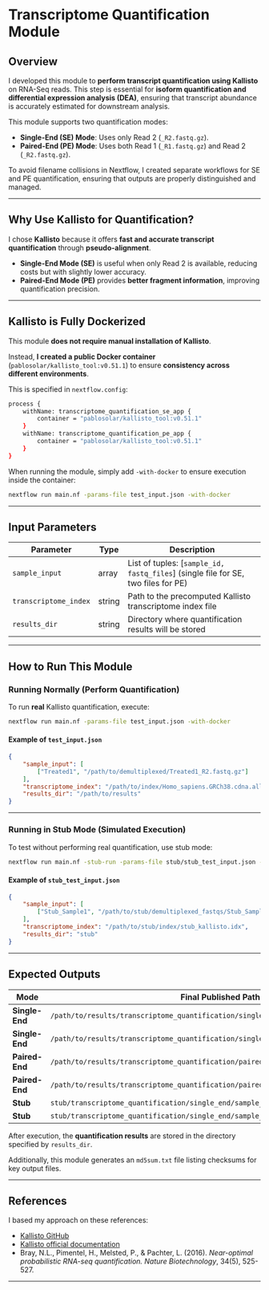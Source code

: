 # **Transcriptome Quantification Module**

## **Overview**

I developed this module to **perform transcript quantification using Kallisto** on RNA-Seq reads. This step is essential for **isoform quantification and differential expression analysis (DEA)**, ensuring that transcript abundance is accurately estimated for downstream analysis.

This module supports two quantification modes:
- **Single-End (SE) Mode**: Uses only Read 2 (`_R2.fastq.gz`).
- **Paired-End (PE) Mode**: Uses both Read 1 (`_R1.fastq.gz`) and Read 2 (`_R2.fastq.gz`).

To avoid filename collisions in Nextflow, I created separate workflows for SE and PE quantification, ensuring that outputs are properly distinguished and managed.

---

## **Why Use Kallisto for Quantification?**
I chose **Kallisto** because it offers **fast and accurate transcript quantification** through **pseudo-alignment**.

- **Single-End Mode (SE)** is useful when only Read 2 is available, reducing costs but with slightly lower accuracy.
- **Paired-End Mode (PE)** provides **better fragment information**, improving quantification precision.

---

## **Kallisto is Fully Dockerized**
This module **does not require manual installation of Kallisto**.

Instead, **I created a public Docker container** (`pablosolar/kallisto_tool:v0.51.1`) to ensure **consistency across different environments**.

This is specified in `nextflow.config`:

```bash
process {
    withName: transcriptome_quantification_se_app {
        container = "pablosolar/kallisto_tool:v0.51.1"
    }
    withName: transcriptome_quantification_pe_app {
        container = "pablosolar/kallisto_tool:v0.51.1"
    }
}
```

When running the module, simply add `-with-docker` to ensure execution inside the container:

```bash
nextflow run main.nf -params-file test_input.json -with-docker
```

---

## **Input Parameters**

| Parameter                | Type   | Description                                                   |
|--------------------------|--------|---------------------------------------------------------------|
| `sample_input`           | array  | List of tuples: [`sample_id, fastq_files`] (single file for SE, two files for PE) |
| `transcriptome_index`    | string | Path to the precomputed Kallisto transcriptome index file     |
| `results_dir`            | string | Directory where quantification results will be stored         |

---

## **How to Run This Module**

### **Running Normally (Perform Quantification)**
To run **real** Kallisto quantification, execute:

```bash
nextflow run main.nf -params-file test_input.json -with-docker
```

#### **Example of `test_input.json`**
```json
{
    "sample_input": [
        ["Treated1", "/path/to/demultiplexed/Treated1_R2.fastq.gz"]
    ],
    "transcriptome_index": "/path/to/index/Homo_sapiens.GRCh38.cdna.all.idx",
    "results_dir": "/path/to/results"
}
```

---

### **Running in Stub Mode (Simulated Execution)**
To test without performing real quantification, use stub mode:

```bash
nextflow run main.nf -stub-run -params-file stub/stub_test_input.json -with-docker
```

#### **Example of `stub_test_input.json`**
```json
{
    "sample_input": [
        ["Stub_Sample1", "/path/to/stub/demultiplexed_fastqs/Stub_Sample1_R2.fastq.gz"]
    ],
    "transcriptome_index": "/path/to/stub/index/stub_kallisto.idx",
    "results_dir": "stub"
}
```

---

## **Expected Outputs**

| Mode          | Final Published Path                                                                  |
|--------------|---------------------------------------------------------------------------------------|
| **Single-End** | `/path/to/results/transcriptome_quantification/single_end/sample_id_se_abundance.tsv` |
| **Single-End** | `/path/to/results/transcriptome_quantification/single_end/sample_id_se_abundance.h5`  |
| **Paired-End** | `/path/to/results/transcriptome_quantification/paired_end/sample_id_pe_abundance.tsv` |
| **Paired-End** | `/path/to/results/transcriptome_quantification/paired_end/sample_id_pe_abundance.h5`  |
| **Stub**      | `stub/transcriptome_quantification/single_end/sample_id_se_abundance.tsv`             |
| **Stub**      | `stub/transcriptome_quantification/single_end/sample_id_se_abundance.h5`              |

After execution, the **quantification results** are stored in the directory specified by `results_dir`.

Additionally, this module generates an `md5sum.txt` file listing checksums for key output files.

---

## **References**
I based my approach on these references:
- [Kallisto GitHub](https://github.com/pachterlab/kallisto)  
- [Kallisto official documentation](https://pachterlab.github.io/kallisto/)
- Bray, N.L., Pimentel, H., Melsted, P., & Pachter, L. (2016). *Near-optimal probabilistic RNA-seq quantification.* *Nature Biotechnology*, 34(5), 525-527.
---